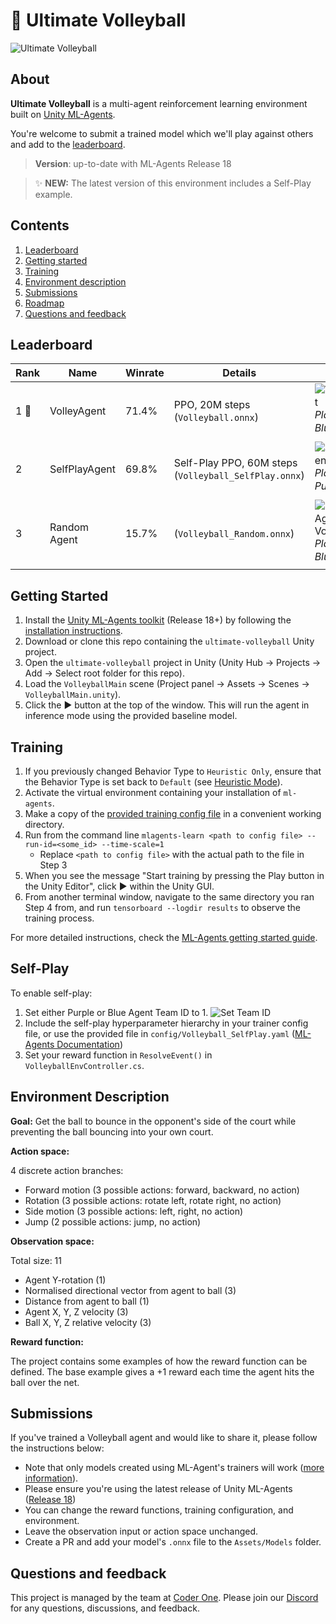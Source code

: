 # 🏐 Ultimate Volleyball

![Ultimate Volleyball](https://uploads-ssl.webflow.com/5ed1e873ef82ae197179be22/612dc700708be07a02a57f58_ultimate-volleyball-v2.gif)

## About
**Ultimate Volleyball** is a multi-agent reinforcement learning environment built on [Unity ML-Agents](https://unity.com/products/machine-learning-agents).

You're welcome to submit a trained model which we'll play against others and add to the [leaderboard](#leaderboard).

> **Version**: up-to-date with ML-Agents Release 18

> ✨ **NEW:** The latest version of this environment includes a Self-Play example. 

## Contents
1. [Leaderboard](#leaderboard)
1. [Getting started](#getting-started)
1. [Training](#training)
1. [Environment description](#environment-description)
1. [Submissions](#submissions)
1. [Roadmap](#roadmap)
1. [Questions and feedback](#questions-and-feedback)

## Leaderboard
| Rank | Name | Winrate | Details | Clip |
| --- | --- | --- | --- | --- | 
| 1 🥇 | VolleyAgent | 71.4% | PPO, 20M steps (`Volleyball.onnx`) | ![VolleyAgent](https://uploads-ssl.webflow.com/5ed1e873ef82ae197179be22/6131c77c9979f7221a35fbf3_match2.gif) *Playing as: Blue* 🟦
| 2 | SelfPlayAgent | 69.8% | Self-Play PPO, 60M steps (`Volleyball_SelfPlay.onnx`) | ![SelfPlayAgent](https://uploads-ssl.webflow.com/5ed1e873ef82ae197179be22/6131c9d8785000ce35f459a9_match_2_2.gif) *Playing as: Purple* 🟪
| 3 | Random Agent | 15.7% | (`Volleyball_Random.onnx`) | ![Random Agent vs Volleybot](https://uploads-ssl.webflow.com/5ed1e873ef82ae197179be22/6131c77c057cdd3280bfc499_match1.gif) *Playing as: Blue* 🟦

## Getting Started
1. Install the [Unity ML-Agents toolkit](https:github.com/Unity-Technologies/ml-agents) (Release 18+) by following the [installation instructions](https://github.com/Unity-Technologies/ml-agents/blob/release_18_docs/docs/Installation.md).
2. Download or clone this repo containing the `ultimate-volleyball` Unity project.
3. Open the `ultimate-volleyball` project in Unity (Unity Hub → Projects → Add → Select root folder for this repo).
4. Load the `VolleyballMain` scene (Project panel → Assets → Scenes → `VolleyballMain.unity`).
5. Click the ▶ button at the top of the window. This will run the agent in inference mode using the provided baseline model.

## Training

1. If you previously changed Behavior Type to `Heuristic Only`, ensure that the Behavior Type is set back to `Default` (see [Heuristic Mode](#heuristic-mode)).
2. Activate the virtual environment containing your installation of `ml-agents`.
3. Make a copy of the [provided training config file](config/Volleyball.yaml) in a convenient working directory.
4. Run from the command line `mlagents-learn <path to config file> --run-id=<some_id> --time-scale=1`
    - Replace `<path to config file>` with the actual path to the file in Step 3
5. When you see the message "Start training by pressing the Play button in the Unity Editor", click ▶ within the Unity GUI.
6. From another terminal window, navigate to the same directory you ran Step 4 from, and run `tensorboard --logdir results` to observe the training process. 

For more detailed instructions, check the [ML-Agents getting started guide](https://github.com/Unity-Technologies/ml-agents/blob/release_18_docs/docs/Getting-Started.md).

## Self-Play
To enable self-play:
1. Set either Purple or Blue Agent Team ID to 1.
![Set Team ID](https://uploads-ssl.webflow.com/5ed1e873ef82ae197179be22/6131cc22959cd47d4b359382_selfplay.jpg)
2. Include the self-play hyperparameter hierarchy in your trainer config file, or use the provided file in `config/Volleyball_SelfPlay.yaml` ([ML-Agents Documentation](https://github.com/Unity-Technologies/ml-agents/blob/main/docs/Learning-Environment-Design-Agents.md#teams-for-adversarial-scenarios))
3. Set your reward function in `ResolveEvent()` in `VolleyballEnvController.cs`.

## Environment Description
**Goal:** Get the ball to bounce in the opponent's side of the court while preventing the ball bouncing into your own court.

**Action space:**

4 discrete action branches:
- Forward motion (3 possible actions: forward, backward, no action)
- Rotation (3 possible actions: rotate left, rotate right, no action)
- Side motion (3 possible actions: left, right, no action)
- Jump (2 possible actions: jump, no action)

**Observation space:**

Total size: 11
- Agent Y-rotation (1)
- Normalised directional vector from agent to ball (3)
- Distance from agent to ball (1)
- Agent X, Y, Z velocity (3)
- Ball X, Y, Z relative velocity (3)

**Reward function:**

The project contains some examples of how the reward function can be defined.
The base example gives a +1 reward each time the agent hits the ball over the net.

## Submissions

If you've trained a Volleyball agent and would like to share it, please follow the instructions below:

- Note that only models created using ML-Agent's trainers will work ([more information](https://github.com/Unity-Technologies/ml-agents/blob/main/docs/Unity-Inference-Engine.md)).
- Please ensure you're using the latest release of Unity ML-Agents ([Release 18](https://github.com/Unity-Technologies/ml-agents#releases--documentation))
- You can change the reward functions, training configuration, and environment.
- Leave the observation input or action space unchanged.
- Create a PR and add your model's `.onnx` file to the `Assets/Models` folder.

## Questions and feedback
This project is managed by the team at [Coder One](https://www.gocoder.one).  Please join our [Discord](https://discord.gg/2Z695VGwyf) for any questions, discussions, and feedback.
